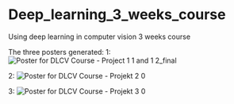 # Deep_learning_3_weeks_course

Using deep learning in computer vision 3 weeks course

The three posters generated:
1:
![Poster for DLCV Course - Project 1 1 and 1 2_final](https://user-images.githubusercontent.com/62695168/222131107-0ec49cf9-5937-4766-92be-0e5793b47955.png)

2:
![Poster for DLCV Course - Projekt 2 0](https://user-images.githubusercontent.com/62695168/222131179-92a40379-c795-41e3-a61c-25cfd8bf2690.png)

3:
![Poster for DLCV Course - Projekt 3 0](https://user-images.githubusercontent.com/62695168/222131214-5b3cf3bb-e152-45d6-af3b-eeb6c5576699.png)

